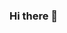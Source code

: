 ### Hi there 👋

<!--
**Xavier-Waters/Xavier-Waters** is a ✨ _special_ ✨ repository because its `README.md` (this file) appears on your GitHub profile.

Here are some ideas to get you started:

- 🔭 I’m currently working on completing the mooc.fi programming-22 course and ricing my linux setup
- 🌱 I’m currently learning python
- 📫 How to reach me: Email: Xavier.Waters@protonmail.com or Matrix: @z:incognitum.xyz
